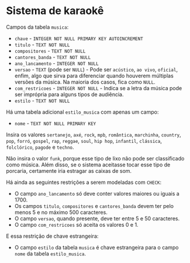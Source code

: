 # Sistema de karaokê

Campos da tabela `musica`:

* `chave` - `INTEGER NOT NULL PRIMARY KEY AUTOINCREMENT`
* `titulo` - `TEXT NOT NULL`
* `compositores` - `TEXT NOT NULL`
* `cantores_banda` - `TEXT NOT NULL`
* `ano_lancamento` - `INTEGER NOT NULL`
* `versao` - `TEXT` (pode ser `NULL`) - Pode ser `acústico`, `ao vivo`, `oficial`, enfim, algo que sirva para diferenciar quando houverem múltiplas versões da música. Na maioria dos casos, fica como `NULL`.
* `com_restricoes` - `INTEGER NOT NULL` - Indica se a letra da música pode ser imprópria para alguns tipos de audiência.
* `estilo` - `TEXT NOT NULL`

Há uma tabela adicional `estilo_musica` com apenas um campo:

* `nome` - `TEXT NOT NULL PRIMARY KEY`

Insira os valores `sertanejo`, `axé`, `rock`, `mpb`, `romântica`, `marchinha`, `country`, `pop`, `forró`, `gospel`, `rap`, `reggae`, `soul`, `hip hop`, `infantil`, `clássica`, `folclórico`, `pagode` e `techno`.

Não insira o valor `funk`, porque esse tipo de lixo não pode ser classificado como música. Além disso, se o sistema aceitasse tocar esse tipo de porcaria, certamente iria estragar as caixas de som.

Há ainda as seguintes restrições a serem modeladas com `CHECK`:

* O campo `ano_lancamento` só deve conter valores maiores ou iguais a 1700.
* Os campos `titulo`, `compositores` e `cantores_banda` devem ter pelo menos 5 e no máximo 500 caracteres.
* O campo `versao`, quando presente, deve ter entre 5 e 50 caracteres.
* O campo `com_restricoes` só aceita os valores 0 e 1.

E essa restrição de chave estrangeira:

* O campo `estilo` da tabela `musica` é chave estrangeira para o campo `nome` da tabela `estilo_musica`.

